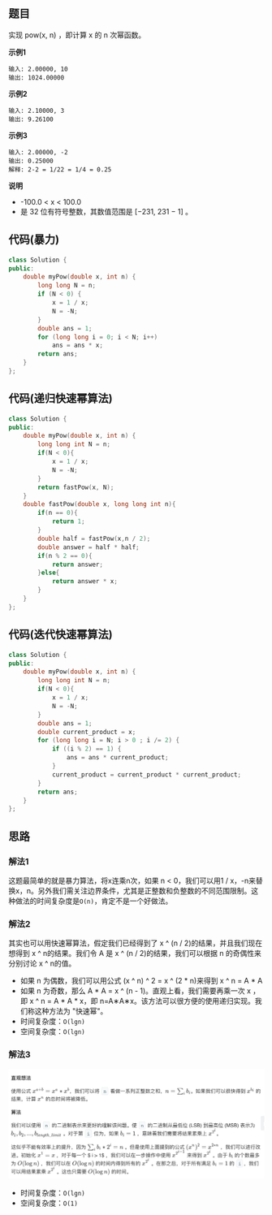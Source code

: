 ## 题目
实现 pow(x, n) ，即计算 x 的 n 次幂函数。

**示例1**
```
输入: 2.00000, 10
输出: 1024.00000
```

**示例2**
```
输入: 2.10000, 3
输出: 9.26100
```

**示例3**
```
输入: 2.00000, -2
输出: 0.25000
解释: 2-2 = 1/22 = 1/4 = 0.25
```

**说明**
* -100.0 < x < 100.0
* 是 32 位有符号整数，其数值范围是 [−231, 231 − 1] 。

## 代码(暴力)
```C++
class Solution {
public:
    double myPow(double x, int n) {
        long long N = n;
        if (N < 0) {
            x = 1 / x;
            N = -N;
        }
        double ans = 1;
        for (long long i = 0; i < N; i++)
            ans = ans * x;
        return ans;
    }
};
```

## 代码(递归快速幂算法)
```C++
class Solution {
public:
    double myPow(double x, int n) {
        long long int N = n;
        if(N < 0){
            x = 1 / x;
            N = -N;
        }
        return fastPow(x, N);
    }
    double fastPow(double x, long long int n){
        if(n == 0){
            return 1;
        }
        double half = fastPow(x,n / 2); 
        double answer = half * half;
        if(n % 2 == 0){
            return answer;
        }else{
            return answer * x;
        }
    }
};
```

## 代码(迭代快速幂算法)
```C++
class Solution {
public:
    double myPow(double x, int n) {
        long long int N = n;
        if(N < 0){
            x = 1 / x;
            N = -N;
        }
        double ans = 1;
        double current_product = x;
        for (long long i = N; i > 0 ; i /= 2) {
            if ((i % 2) == 1) {
                ans = ans * current_product;
            }
            current_product = current_product * current_product;
        }
        return ans;
    }
};
```

## 思路

### 解法1
这题最简单的就是暴力算法，将x连乘n次，如果 n < 0，我们可以用1 / x，-n来替换x，n。另外我们需关注边界条件，尤其是正整数和负整数的不同范围限制。这种做法的时间复杂度是`O(n)`，肯定不是一个好做法。

### 解法2
其实也可以用快速幂算法，假定我们已经得到了 x ^ (n / 2)的结果，并且我们现在想得到 x ^ n的结果。我们令 A 是 x ^ (n / 2)的结果，我们可以根据 n 的奇偶性来分别讨论 x ^ n的值。
* 如果 n 为偶数，我们可以用公式 (x ^ n) ^ 2 = x ^ (2 * n)来得到 x ^ n = A * A 
* 如果 n 为奇数，那么 A * A = x ^ (n - 1)。直观上看，我们需要再乘一次 x ，即 x ^ n = A * A * x，即 n=A∗A∗x。该方法可以很方便的使用递归实现。我们称这种方法为 "快速幂"。
* 时间复杂度：`O(lgn)`
* 空间复杂度：`O(lgn)`

### 解法3
![](static/50.png)
* 时间复杂度：`O(lgn)`
* 空间复杂度：`O(1)`